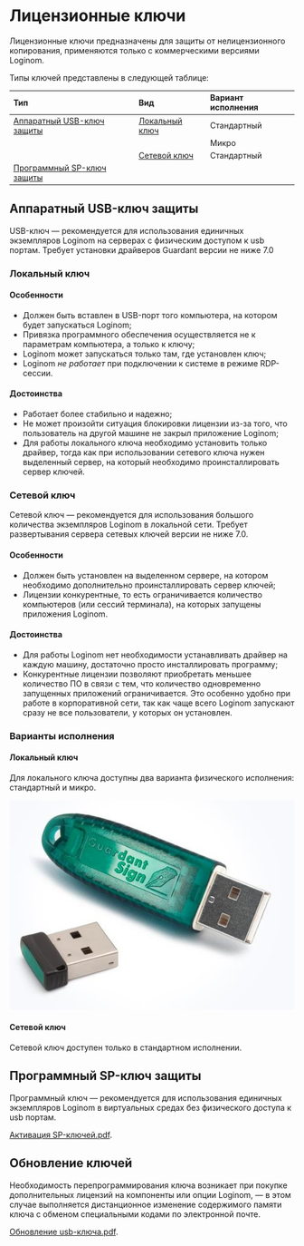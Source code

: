 # Лицензионные ключи

Лицензионные ключи предназначены для защиты от нелицензионного копирования, применяются только с коммерческими версиями Loginom.

Типы ключей представлены в следующей таблице:

| Тип | Вид | Вариант исполнения |
|:------------------------------|:----------------|:--------------------|
| [Аппаратный USB-ключ защиты](#apparatnyy-usb-klyuch-zaschity) | [Локальный ключ](#lokalnyy-klyuch) | Стандартный |
|  |  | Микро |
|  | [Сетевой ключ](#setevoy-klyuch) | Стандартный |
| [Программный SP-ключ защиты](#programmnyy-sp-klyuch-zaschity) |  | &nbsp; |

## Аппаратный USB-ключ защиты

USB-ключ — рекомендуется для использования единичных экземпляров Loginom на серверах с физическим доступом к usb портам. Требует установки драйверов Guardant версии не ниже 7.0

### Локальный ключ

#### Особенности

* Должен быть вставлен в USB-порт того компьютера, на котором будет запускаться Loginom;
* Привязка программного обеспечения осуществляется не к параметрам компьютера, а только к ключу;
* Loginom может запускаться только там, где установлен ключ;
* Loginom *не работает* при подключении к системе в режиме RDP-сессии.

#### Достоинства

* Работает более стабильно и надежно;
* Не может произойти ситуация блокировки лицензии из-за того, что пользователь на другой машине не закрыл приложение Loginom;
* Для работы локального ключа необходимо установить только драйвер, тогда как при использовании сетевого ключа нужен выделенный сервер, на который необходимо проинсталлировать сервер ключей.

### Сетевой ключ

Сетевой ключ — рекомендуется для использования большого количества экземпляров Loginom в локальной сети. Требует развертывания сервера сетевых ключей версии не ниже 7.0.

#### Особенности

* Должен быть установлен на выделенном сервере, на котором необходимо дополнительно проинсталлировать сервер ключей;
* Лицензии конкурентные, то есть ограничивается количество компьютеров (или сессий терминала), на которых запущены приложения Loginom.

#### Достоинства

* Для работы Loginom нет необходимости устанавливать драйвер на каждую машину, достаточно просто инсталлировать программу;
* Конкурентные лицензии позволяют приобретать меньшее количество ПО в связи с тем, что количество одновременно запущенных приложений ограничивается. Это особенно удобно при работе в корпоративной сети, так как чаще всего Loginom запускают сразу не все пользователи, у которых он установлен.

### Варианты исполнения

#### Локальный ключ

Для локального ключа доступны два варианта физического исполнения: стандартный и микро.

![Локальные лицензионные ключи.](./license-key-1.jpg)

#### Сетевой ключ

Сетевой ключ доступен только в стандартном исполнении.

## Программный SP-ключ защиты

Программный ключ — рекомендуется для использования единичных экземпляров Loginom в виртуальных средах без физического доступа к usb портам.

[Активация SP-ключей.pdf](./files/activation-SP-keys.pdf).

## Обновление ключей

Необходимость перепрограммирования ключа возникает при покупке дополнительных лицензий на компоненты или опции Loginom, — в этом случае выполняется дистанционное изменение содержимого памяти ключа с обменом специальными кодами по электронной почте.

[Обновление usb-ключа.pdf](./files/update-usb-key.pdf).